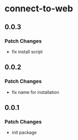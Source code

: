 # connect-to-web

## 0.0.3

### Patch Changes

- fix install script

## 0.0.2

### Patch Changes

- fix name for installation

## 0.0.1

### Patch Changes

- init package
